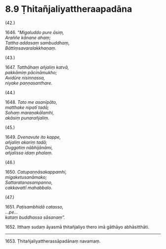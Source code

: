 # 8.9 Ṭhitañjaliyattheraapadāna

(42.)

1646\. _“Migaluddo pure āsiṃ,_  
_Araññe kānane ahaṃ;_  
_Tattha addasaṃ sambuddhaṃ,_  
_Bāttiṃsavaralakkhaṇaṃ._  

(43.)

1647\. _Tatthāhaṃ añjaliṃ katvā,_  
_pakkāmiṃ pācināmukho;_  
_Avidūre nisinnassa,_  
_niyake paṇṇasanthare._  

(44.)

1648\. _Tato me asanīpāto,_  
_matthake nipatī tadā;_  
_Sohaṃ maraṇakālamhi,_  
_akāsiṃ punarañjaliṃ._  

(45.)

1649\. _Dvenavute ito kappe,_  
_añjaliṃ akariṃ tadā;_  
_Duggatiṃ nābhijānāmi,_  
_añjalissa idaṃ phalaṃ._  

(46.)

1650\. _Catupaṇṇāsakappamhi,_  
_migaketusanāmako;_  
_Sattaratanasampanno,_  
_cakkavattī mahabbalo._  

(47.)

1651\. _Paṭisambhidā catasso,_  
_…pe…_  
_kataṃ buddhassa sāsanaṃ”._  

1652\. Itthaṃ sudaṃ āyasmā ṭhitañjaliyo thero imā gāthāyo abhāsitthāti.

---

1653\. Ṭhitañjaliyattherassāpadānaṃ navamaṃ.
